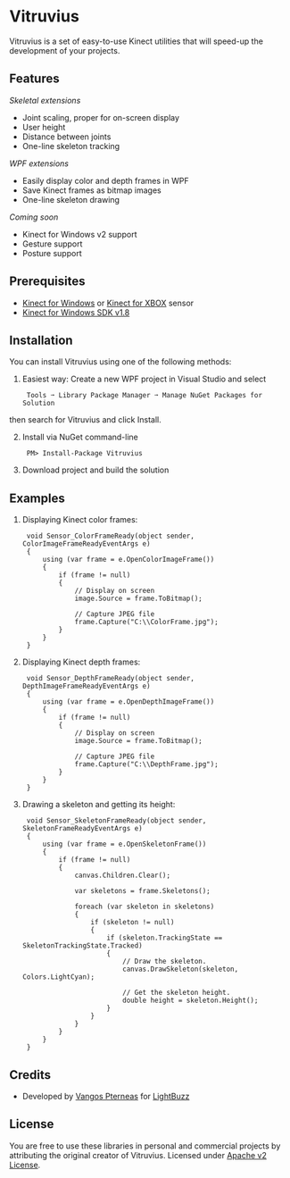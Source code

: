 Vitruvius
=========

Vitruvius is a set of easy-to-use Kinect utilities that will speed-up the development of your projects.

Features
---

*Skeletal extensions*
* Joint scaling, proper for on-screen display
* User height
* Distance between joints
* One-line skeleton tracking

*WPF extensions*
* Easily display color and depth frames in WPF
* Save Kinect frames as bitmap images
* One-line skeleton drawing

*Coming soon*
* Kinect for Windows v2 support
* Gesture support
* Posture support

Prerequisites
---
* [Kinect for Windows](http://amzn.to/1k7rquZ) or [Kinect for XBOX](http://amzn.to/1dO0R0s) sensor
* [Kinect for Windows SDK v1.8](http://go.microsoft.com/fwlink/?LinkID=323588)

Installation
---
You can install Vitruvius using one of the following methods:

1. Easiest way: Create a new WPF project in Visual Studio and select

        Tools ➙ Library Package Manager ➙ Manage NuGet Packages for Solution

then search for Vitruvius and click Install.

2. Install via NuGet command-line

        PM> Install-Package Vitruvius

3. Download project and build the solution

Examples
---

1. Displaying Kinect color frames:

        void Sensor_ColorFrameReady(object sender, ColorImageFrameReadyEventArgs e)
        {
            using (var frame = e.OpenColorImageFrame())
            {
                if (frame != null)
                {
                    // Display on screen
                    image.Source = frame.ToBitmap();
                    
                    // Capture JPEG file
                    frame.Capture("C:\\ColorFrame.jpg");
                }
            }
        }
        
2. Displaying Kinect depth frames:

        void Sensor_DepthFrameReady(object sender, DepthImageFrameReadyEventArgs e)
        {
            using (var frame = e.OpenDepthImageFrame())
            {
                if (frame != null)
                {
                    // Display on screen
                    image.Source = frame.ToBitmap();
                    
                    // Capture JPEG file
                    frame.Capture("C:\\DepthFrame.jpg");
                }
            }
        }
        
3. Drawing a skeleton and getting its height:

        void Sensor_SkeletonFrameReady(object sender, SkeletonFrameReadyEventArgs e)
        {
            using (var frame = e.OpenSkeletonFrame())
            {
                if (frame != null)
                {
                    canvas.Children.Clear();
                    
                    var skeletons = frame.Skeletons();
                    
                    foreach (var skeleton in skeletons)
                    {
                        if (skeleton != null)
                        {
                            if (skeleton.TrackingState == SkeletonTrackingState.Tracked)
                            {
                                // Draw the skeleton.
                                canvas.DrawSkeleton(skeleton, Colors.LightCyan);
                                
                                // Get the skeleton height.
                                double height = skeleton.Height();
                            }
                        }
                    }
                }
            }
        }

Credits
---
* Developed by [Vangos Pterneas](http://pterneas.com) for [LightBuzz](http://lightbuzz.com)

License
---
You are free to use these libraries in personal and commercial projects by attributing the original creator of Vitruvius. Licensed under [Apache v2 License](https://github.com/LightBuzz/Vitruvius/blob/master/LICENSE).
